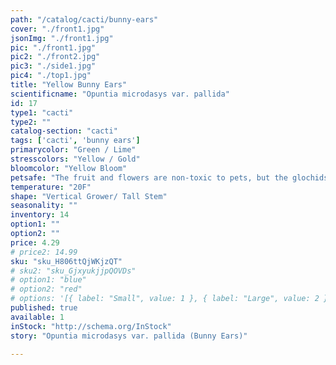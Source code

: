 ```yaml
---
path: "/catalog/cacti/bunny-ears"
cover: "./front1.jpg"
jsonImg: "./front1.jpg"
pic: "./front1.jpg"
pic2: "./front2.jpg"
pic3: "./side1.jpg"
pic4: "./top1.jpg"
title: "Yellow Bunny Ears"
scientificname: "Opuntia microdasys var. pallida"
id: 17 
type1: "cacti"
type2: ""
catalog-section: "cacti"
tags: ['cacti', 'bunny ears']
primarycolor: "Green / Lime"
stresscolors: "Yellow / Gold"
bloomcolor: "Yellow Bloom"
petsafe: "The fruit and flowers are non-toxic to pets, but the glochids are moderately irritating to the skin."
temperature: "20F"
shape: "Vertical Grower/ Tall Stem"
seasonality: ""
inventory: 14
option1: ""
option2: ""
price: 4.29
# price2: 14.99
sku: "sku_H806ttQjWKjzQT"
# sku2: "sku_GjxyukjjpQOVDs"
# option1: "blue"
# option2: "red"
# options: '[{ label: "Small", value: 1 }, { label: "Large", value: 2 }]'
published: true
available: 1
inStock: "http://schema.org/InStock"
story: "Opuntia microdasys var. pallida (Bunny Ears)"

---
```

